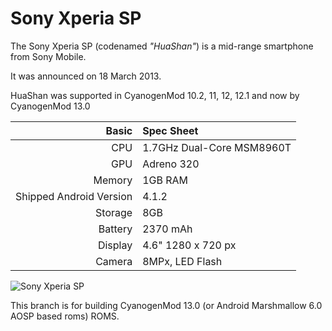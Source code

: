 Sony Xperia SP
==============

The Sony Xperia SP (codenamed _"HuaShan"_) is a mid-range smartphone from Sony Mobile.

It was announced on 18 March 2013.

HuaShan was supported in CyanogenMod 10.2, 11, 12, 12.1 and now by CyanogenMod 13.0

Basic   | Spec Sheet
-------:|:-------------------------
CPU     | 1.7GHz Dual-Core MSM8960T
GPU     | Adreno 320
Memory  | 1GB RAM
Shipped Android Version | 4.1.2
Storage | 8GB
Battery | 2370 mAh
Display | 4.6" 1280 x 720 px
Camera  | 8MPx, LED Flash

![Sony Xperia SP](http://wiki.cyanogenmod.org/images/3/3e/Huashan.png "Sony Xperia SP in white")


This branch is for building CyanogenMod 13.0 (or Android Marshmallow 6.0 AOSP based roms) ROMS.
